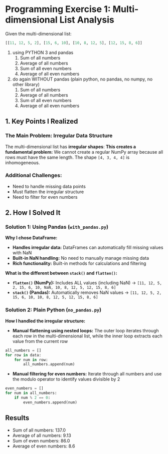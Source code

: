 # Programming Exercise 1: Multi-dimensional List Analysis

Given the multi-dimensional list:
```python
[[11, 12, 5, 2], [15, 6, 10], [10, 8, 12, 5], [12, 15, 8, 6]]
```

1. using PYTHON 3 and pandas
	1. Sum of all numbers
	2. Average of all numbers
	3. Sum of all even numbers
	4. Average of all even numbers
2. do again WITHOUT pandas (plain python, no pandas, no numpy, no other library)
	1. Sum of all numbers
	2. Average of all numbers
	3. Sum of all even numbers
	4. Average of all even numbers


## 1. Key Points I Realized

### The Main Problem: Irregular Data Structure
The multi-dimensional list has **irregular shapes**:
**This creates a fundamental problem:** We cannot create a regular NumPy array because all rows must have the same length. The shape `[4, 3, 4, 4]` is inhomogeneous.

### Additional Challenges:
- Need to handle missing data points
- Must flatten the irregular structure
- Need to filter for even numbers

## 2. How I Solved It

### Solution 1: Using Pandas (`with_pandas.py`)

**Why I chose DataFrame:**
- **Handles irregular data:** DataFrames can automatically fill missing values with NaN
- **Built-in NaN handling:** No need to manually manage missing data
- **Rich functionality:** Built-in methods for calculations and filtering

**What is the different between `stack()` and `flatten()`:**
- **`flatten()` (NumPy):** Includes ALL values (including NaN) → `[11, 12, 5, 2, 15, 6, 10, NaN, 10, 8, 12, 5, 12, 15, 8, 6]`
- **`stack()` (Pandas):** Automatically removes NaN values → `[11, 12, 5, 2, 15, 6, 10, 10, 8, 12, 5, 12, 15, 8, 6]`

### Solution 2: Plain Python (`no_pandas.py`)

**How I handled the irregular structure:**

- **Manual flattening using nested loops:** The outer loop iterates through each row in the multi-dimensional list, while the inner loop extracts each value from the current row
```python
all_numbers = []
for row in data:
    for num in row:
        all_numbers.append(num)
```

- **Manual filtering for even numbers:** Iterate through all numbers and use the modulo operator to identify values divisible by 2
```python
even_numbers = []
for num in all_numbers:
    if num % 2 == 0:
        even_numbers.append(num)
```

## Results
- Sum of all numbers: 137.0
- Average of all numbers: 9.13
- Sum of even numbers: 86.0
- Average of even numbers: 8.6

